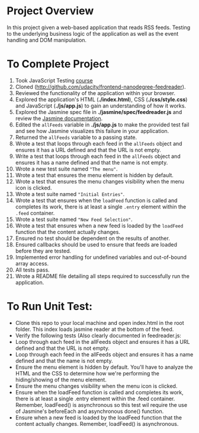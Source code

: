 # Project Overview

In this project given a web-based application that reads RSS feeds. Testing to the underlying business logic of the application as well as the event handling and DOM manipulation.

# To Complete Project

1. Took JavaScript Testing [course](https://www.udacity.com/course/ud549)
2. Cloned (http://github.com/udacity/frontend-nanodegree-feedreader).
3. Reviewed the functionality of the application within your browser.
4. Explored the application's HTML (**./index.html**), CSS (**./css/style.css**) and JavaScript (**./js/app.js**) to gain an understanding of how it works.
5. Explored the Jasmine spec file in **./jasmine/spec/feedreader.js** and review the [Jasmine documentation](http://jasmine.github.io).
6. Edited the `allFeeds` variable in **./js/app.js** to make the provided test fail and see how Jasmine visualizes this failure in your application.
7. Returned the `allFeeds` variable to a passing state.
8. Wrote a test that loops through each feed in the `allFeeds` object and ensures it has a URL defined and that the URL is not empty.
9. Write a test that loops through each feed in the `allFeeds` object and ensures it has a name defined and that the name is not empty.
10. Wrote a new test suite named `"The menu"`.
11. Wrote a test that ensures the menu element is hidden by default.
12. Wrote a test that ensures the menu changes visibility when the menu icon is clicked.
13. Wrote a test suite named `"Initial Entries"`.
14. Wrote a test that ensures when the `loadFeed` function is called and completes its work, there is at least a single `.entry` element within the `.feed` container.
15. Wrote a test suite named `"New Feed Selection"`.
16. Wrote a test that ensures when a new feed is loaded by the `loadFeed` function that the content actually changes.
17. Ensured no test should be dependent on the results of another.
18. Ensured callbacks should be used to ensure that feeds are loaded before they are tested.
19. Implemented error handling for undefined variables and out-of-bound array access.
20. All tests pass.
21. Wrote a README file detailing all steps required to successfully run the application.

# To Run Unit Test:
- Clone this repo to your local machine and open index.html in the root folder. This index loads jasmine reader at the bottom of the feed.
- Verify the following tests (Also clearly documented in feedreader.js:
- Loop through each feed in the allFeeds object and ensures it has a URL defined and that the URL is not empty.
- Loop through each feed in the allFeeds object and ensures it has a name defined and that the name is not empty.
- Ensure the menu element is hidden by default. You'll have to analyze the HTML and the CSS to determine how we're performing the hiding/showing of the menu element.
- Ensure the menu changes visibility when the menu icon is clicked.
- Ensure when the loadFeed function is called and completes its work, there is at least a single .entry element within the .feed container. Remember, loadFeed() is asynchronous so this test wil require the use of Jasmine's beforeEach and asynchronous done() function.
- Ensure when a new feed is loaded by the loadFeed function that the content actually changes. Remember, loadFeed() is asynchronous.
